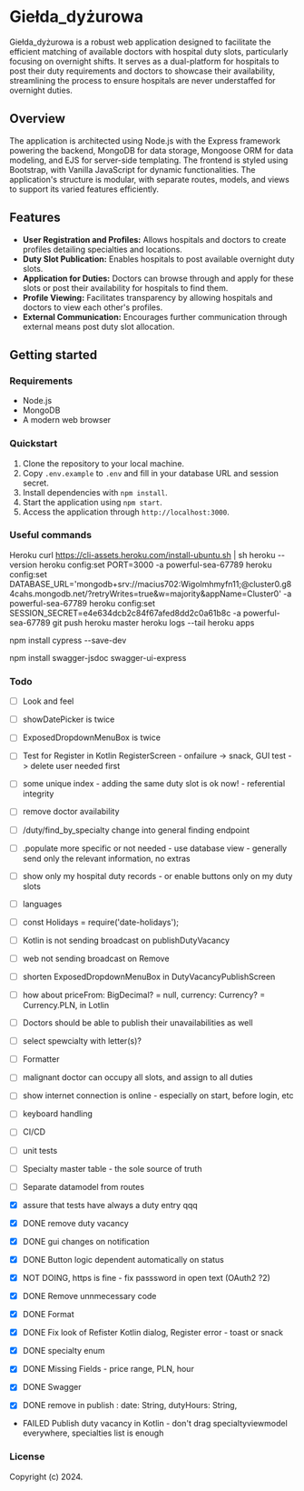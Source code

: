 # Giełda_dyżurowa

Giełda_dyżurowa is a robust web application designed to facilitate the efficient matching of available doctors with hospital duty slots, particularly focusing on overnight shifts. It serves as a dual-platform for hospitals to post their duty requirements and doctors to showcase their availability, streamlining the process to ensure hospitals are never understaffed for overnight duties.

## Overview

The application is architected using Node.js with the Express framework powering the backend, MongoDB for data storage, Mongoose ORM for data modeling, and EJS for server-side templating. The frontend is styled using Bootstrap, with Vanilla JavaScript for dynamic functionalities. The application's structure is modular, with separate routes, models, and views to support its varied features efficiently.

## Features

- **User Registration and Profiles:** Allows hospitals and doctors to create profiles detailing specialties and locations.
- **Duty Slot Publication:** Enables hospitals to post available overnight duty slots.
- **Application for Duties:** Doctors can browse through and apply for these slots or post their availability for hospitals to find them.
- **Profile Viewing:** Facilitates transparency by allowing hospitals and doctors to view each other's profiles.
- **External Communication:** Encourages further communication through external means post duty slot allocation.

## Getting started

### Requirements

- Node.js
- MongoDB
- A modern web browser

### Quickstart

1. Clone the repository to your local machine.
2. Copy `.env.example` to `.env` and fill in your database URL and session secret.
3. Install dependencies with `npm install`.
4. Start the application using `npm start`.
5. Access the application through `http://localhost:3000`.


### Useful commands

Heroku
curl https://cli-assets.heroku.com/install-ubuntu.sh | sh
heroku --version
heroku config:set PORT=3000 -a powerful-sea-67789
heroku config:set DATABASE_URL='mongodb+srv://macius702:Wigolmhmyfn11;@cluster0.g84cahs.mongodb.net/?retryWrites=true&w=majority&appName=Cluster0'  -a powerful-sea-67789 
heroku config:set SESSION_SECRET=e4e634dcb2c84f67afed8dd2c0a61b8c -a powerful-sea-67789
git push heroku master
heroku logs --tail
heroku apps


npm install cypress --save-dev

npm install swagger-jsdoc swagger-ui-express


### Todo

- [ ]  Look and feel
- [ ] showDatePicker is twice
- [ ] ExposedDropdownMenuBox is twice
- [ ] Test for Register in Kotlin RegisterScreen - onfailure -> snack, GUI test -> delete user needed first


- [ ] some unique index - adding the same duty slot  is ok now! - referential integrity
- [ ] remove doctor availability
- [ ] /duty/find_by_specialty change into general finding endpoint
- [ ] .populate more specific or not needed - use database view - generally send only the relevant information, no extras
- [ ] show only my hospital duty records - or enable buttons only on my duty slots
- [ ] languages
- [ ] const Holidays = require('date-holidays');
- [ ] Kotlin is not sending broadcast on publishDutyVacancy
- [ ] web not sending broadcast on Remove
- [ ] shorten ExposedDropdownMenuBox in DutyVacancyPublishScreen
- [ ] how about       priceFrom: BigDecimal? = null,         currency: Currency? = Currency.PLN, in Lotlin 


- [ ] Doctors should be able to publish their unavailabilities as well
- [ ] select spewcialty with letter(s)?
- [ ] Formatter
- [ ] malignant doctor can occupy all slots, and assign to all duties
- [ ] show internet connection is online - especially on start, before login, etc
- [ ] keyboard handling
- [ ] CI/CD
- [ ] unit tests
- [ ] Specialty master table - the sole source of truth
- [ ] Separate datamodel from routes


- [x] assure that tests have always a duty entry qqq
- [x] DONE remove duty vacancy 
- [x] DONE gui changes on notification
- [x] DONE Button logic dependent automatically on status
- [x] NOT DOING, https is fine - fix passsword in open text (OAuth2 ?2)
- [x] DONE Remove unnmecessary code
- [x] DONE Format
- [x] DONE Fix look of Refister Kotlin dialog, Register error - toast or snack
- [x] DONE specialty enum
- [x] DONE Missing Fields - price range, PLN, hour
- [x] DONE Swagger
- [x] DONE remove in publish : date: String, dutyHours: String,
- FAILED Publish duty vacancy in Kotlin - don't drag specialtyviewmodel  everywhere, specialties list is enough



### License

Copyright (c) 2024.